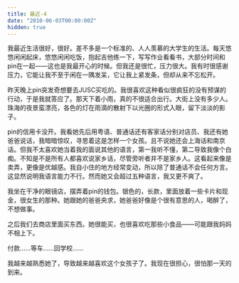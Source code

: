 ```yaml
---
title: 最近-4
date: "2010-06-03T00:00:00Z"
hidden: true
---
```

我最近生活很好，很好。差不多是一个标准的、人人羡慕的大学生的生活。每天悠悠闲闲起床，悠悠闲闲吃饭，抱起吉他练一下，写写作业看看书，大部分时间和pin在一起——这也是我最开心的时候。但我还是很忙，压力很大。我有时很感谢压力，它能让我不至于闲在一隅发呆，它让我上紧发条，但却从来不忘松开。

昨天晚上pin突发奇想要去JUSC买吃的。我很喜欢这种看似很疯狂的没有预谋的行动，于是我就答应了。那天下着小雨，真的不很适合出行。大街上没有多少人。珠海的夜景蛮漂亮，各色的灯在雨滴的散射下以光圈的形式入眼，留下淡淡的影子。

pin的信用卡没开。我看她先后用粤语、普通话还有客家话分别对店员、我还有她爸爸说话，我暗暗惊叹，寻思着这是怎样一个女孩。且不说她还会上海话和南京话。但我不太喜欢她当着我的面说其他的语言，第一我听不懂，第二导致我像个白痴。不知是不是所有人都喜欢说家乡话，尽管旁听者并不是家乡人。这看起来像是卖弄，更像是优越感。我自小住的地方经常变动，所以除了普通话不会任何方言。这显然说明我语言能力不行。然而她又会超过五种语言，我又更不爽了。

我坐在干净的眼镜店，摆弄着pin的钱包。银色的，长款，里面放着一些卡片和现金，很女生的那种。她跟她的爸爸央求，她爸爸好像是个很有意思的人，喝醉了，不想做事。

之后我们去商店里面买东西。她很能买，也很喜欢吃那些小食品——可能跟我妈妈不相上下。

付款……等车……回学校……

我越来越熟悉她了，导致越来越喜欢这个女孩子了。我现在很担心，很怕那一天的到来。